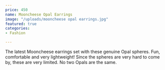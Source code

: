 ```yaml
---
price: 450
name: Mooncheese Opal Earrings
image: "/uploads/mooncheese opal earrings.jpg"
featured: true
categories:
- Fashion

---
```

The latest Mooncheese earrings set with these genuine Opal spheres. Fun, comfortable and very lightweight! Since the spheres are very hard to come by, these are very limited. No two Opals are the same.